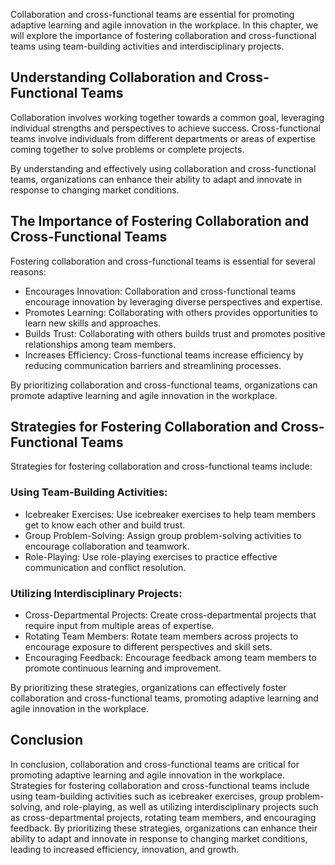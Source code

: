 
Collaboration and cross-functional teams are essential for promoting adaptive learning and agile innovation in the workplace. In this chapter, we will explore the importance of fostering collaboration and cross-functional teams using team-building activities and interdisciplinary projects.

Understanding Collaboration and Cross-Functional Teams
------------------------------------------------------

Collaboration involves working together towards a common goal, leveraging individual strengths and perspectives to achieve success. Cross-functional teams involve individuals from different departments or areas of expertise coming together to solve problems or complete projects.

By understanding and effectively using collaboration and cross-functional teams, organizations can enhance their ability to adapt and innovate in response to changing market conditions.

The Importance of Fostering Collaboration and Cross-Functional Teams
--------------------------------------------------------------------

Fostering collaboration and cross-functional teams is essential for several reasons:

* Encourages Innovation: Collaboration and cross-functional teams encourage innovation by leveraging diverse perspectives and expertise.
* Promotes Learning: Collaborating with others provides opportunities to learn new skills and approaches.
* Builds Trust: Collaborating with others builds trust and promotes positive relationships among team members.
* Increases Efficiency: Cross-functional teams increase efficiency by reducing communication barriers and streamlining processes.

By prioritizing collaboration and cross-functional teams, organizations can promote adaptive learning and agile innovation in the workplace.

Strategies for Fostering Collaboration and Cross-Functional Teams
-----------------------------------------------------------------

Strategies for fostering collaboration and cross-functional teams include:

### Using Team-Building Activities:

* Icebreaker Exercises: Use icebreaker exercises to help team members get to know each other and build trust.
* Group Problem-Solving: Assign group problem-solving activities to encourage collaboration and teamwork.
* Role-Playing: Use role-playing exercises to practice effective communication and conflict resolution.

### Utilizing Interdisciplinary Projects:

* Cross-Departmental Projects: Create cross-departmental projects that require input from multiple areas of expertise.
* Rotating Team Members: Rotate team members across projects to encourage exposure to different perspectives and skill sets.
* Encouraging Feedback: Encourage feedback among team members to promote continuous learning and improvement.

By prioritizing these strategies, organizations can effectively foster collaboration and cross-functional teams, promoting adaptive learning and agile innovation in the workplace.

Conclusion
----------

In conclusion, collaboration and cross-functional teams are critical for promoting adaptive learning and agile innovation in the workplace. Strategies for fostering collaboration and cross-functional teams include using team-building activities such as icebreaker exercises, group problem-solving, and role-playing, as well as utilizing interdisciplinary projects such as cross-departmental projects, rotating team members, and encouraging feedback. By prioritizing these strategies, organizations can enhance their ability to adapt and innovate in response to changing market conditions, leading to increased efficiency, innovation, and growth.
